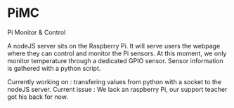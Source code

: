 
# PiMC

Pi Monitor & Control 

A nodeJS server sits on the Raspberry Pi. It will serve users the webpage where they can control and monitor the Pi sensors.
At this moment, we only monitor temperature through a dedicated GPIO sensor.
Sensor information is gathered with a python script.

Currently working on : transfering values from python with a socket to the nodeJS server.
Current issue : We lack an raspberry Pi, our support teacher got his back for now.
